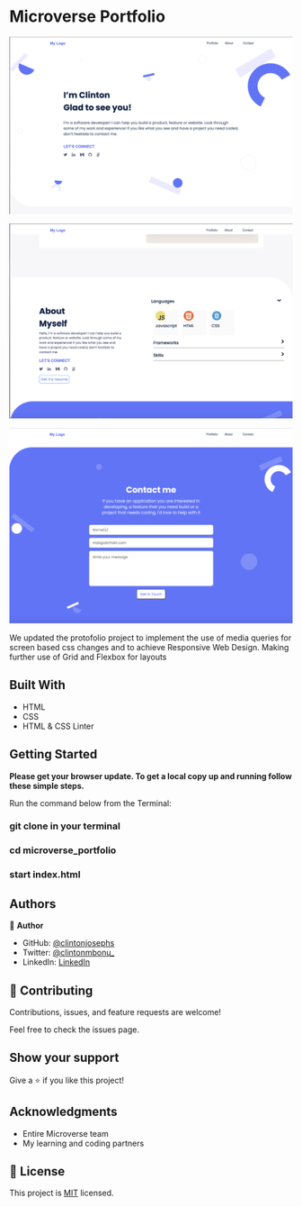 # Microverse Portfolio

![screenshot](assets/images/desktop1.png)

![screenshot](assets/images/desktop3.png)

![screenshot](assets/images/desktop4.png)

We updated the protofolio project to implement the use of media queries for screen based css changes and to achieve Responsive Web Design. Making further use of Grid and Flexbox for layouts

## Built With

- HTML
- CSS
- HTML & CSS Linter


## Getting Started

**Please get your browser update. To get a local copy up and running follow these simple steps.**

Run the command below from the Terminal:

### git clone <URL> in your terminal

### cd microverse_portfolio

### start index.html


## Authors

👤 **Author**

- GitHub: [@clintonjosephs](https://github.com/clintonjosephs)
- Twitter: [@clintonmbonu_](https://twitter.com/clintonmbonu_)
- LinkedIn: [LinkedIn](https://linkedin.com/in/clinton-mbonu)


## 🤝 Contributing

Contributions, issues, and feature requests are welcome!

Feel free to check the issues page.

## Show your support

Give a ⭐️ if you like this project!

## Acknowledgments

- Entire Microverse team
- My learning and coding partners

## 📝 License
This project is [MIT](LICENSE) licensed.
